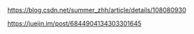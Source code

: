 https://blog.csdn.net/summer_zhh/article/details/108080930


https://juejin.im/post/6844904134303301645